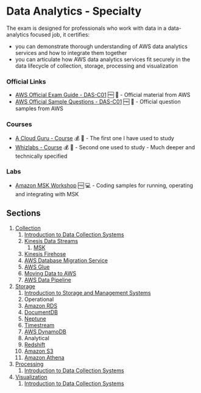 # Data Analytics - Specialty

The exam is designed for professionals who work with data in a data-analytics focused job, it certifies:
  * you can demonstrate thorough understanding of AWS data analytics services and how to integrate them together
  * you can articulate how AWS data analytics services fit securely in the data lifecycle of collection, storage, processing and visualization

### Official Links

* [AWS Official Exam Guide - DAS-C01](https://d1.awsstatic.com/training-and-certification/docs-data-analytics-specialty/AWS-Certified-Data-Analytics-Specialty_Exam-Guide.pdf) 🆓 📖 - Official material from AWS
* [AWS Official Sample Questions - DAS-C01](https://d1.awsstatic.com/training-and-certification/docs-data-analytics-specialty/AWS-Certified-Data-Analytics-Specialty_Sample-Questions.pdf) 🆓 📖 - Official question samples from AWS

### Courses

* [A Cloud Guru - Course](https://acloud.guru/overview/312375cd-c136-4f1c-81dc-dbdcfff2d06b) 💰 📼 - The first one I have used to study
* [Whizlabs - Course](https://www.whizlabs.com/learn/course/aws-certified-data-analytics-specialty) 💰 📼 - Second one used to study - Much deeper and technically specified

### Labs
* [Amazon MSK Workshop](https://amazonmsk-labs.workshop.aws/en/overview.html) 🆓 💻 - Coding samples for running, operating and integrating with MSK

## Sections

1. [Collection](topics/1_collection)
    1. [Introduction to Data Collection Systems](topics/1_collection/01_theory.md)
    1. [Kinesis Data Streams](topics/1_collection/02_kinesis.md#datastreams)
        1. [MSK](topics/1_collection/03_msk.md)
    1. [Kinesis Firehose](topics/1_collection/2_kinesis.md#firehose)
    1. [AWS Database Migration Service](topics/1_collection/04_dms.md)
    1. [AWS Glue](topics/1_collection/05_glue.md)
      1. [Moving Data to AWS](topics/1_collection/06_mdta.md)
    1. [AWS Data Pipeline](topics/1_collection/07_data_pipeline.md)
1. [Storage](topics/2_storage)
    1. [Introduction to Storage and Management Systems](topics/2_storage/01_theory.md)
    1. Operational
      1. [Amazon RDS](topics/2_storage/01_theory.md)
      1. [DocumentDB](topics/2_storage/01_theory.md)
      1. [Neptune](topics/2_storage/01_theory.md)
      1. [Timestream](topics/2_storage/01_theory.md)
      1. [AWS DynamoDB](topics/2_storage/01_theory.md)
    1. Analytical
      1. [Redshift](topics/2_storage/01_theory.md)
      1. [Amazon S3](topics/2_storage/01_theory.md)
      1. [Amazon Athena](topics/2_storage/01_theory.md)
1. [Processing](topics/3_processing)
    1. [Introduction to Data Collection Systems](topics/1_collection/01_theory.md)
1. [Visualization](topics/4_visualization)
    1. [Introduction to Data Collection Systems](topics/1_collection/01_theory.md)
